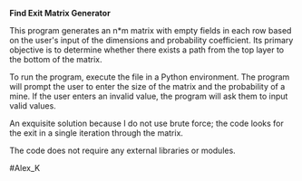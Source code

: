 **Find Exit Matrix Generator**

This program generates an n*m matrix with empty fields in each row based on the user's input of the dimensions and probability coefficient. Its primary objective is to determine whether there exists a path from the top layer to the bottom of the matrix.

To run the program, execute the file in a Python environment. The program will prompt the user to enter the size of the matrix and the probability of a mine. If the user enters an invalid value, the program will ask them to input valid values.

An exquisite solution because I do not use brute force; the code looks for the exit in a single iteration through the matrix. 

The code does not require any external libraries or modules.

#Alex_K
